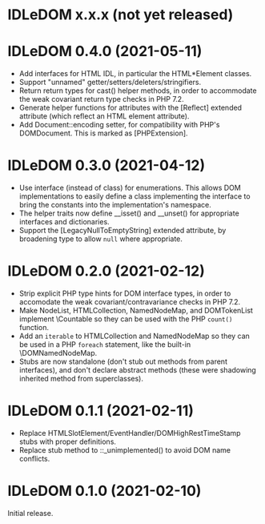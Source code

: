 # IDLeDOM x.x.x (not yet released)

# IDLeDOM 0.4.0 (2021-05-11)
* Add interfaces for HTML IDL, in particular the HTML*Element classes.
* Support "unnamed" getter/setters/deleters/stringifiers.
* Return return types for cast() helper methods, in order to accommodate
  the weak covariant return type checks in PHP 7.2.
* Generate helper functions for attributes with the [Reflect] extended
  attribute (which reflect an HTML element attribute).
* Add Document::encoding setter, for compatibility with PHP's
  DOMDocument.  This is marked as [PHPExtension].

# IDLeDOM 0.3.0 (2021-04-12)
* Use interface (instead of class) for enumerations.  This allows
  DOM implementations to easily define a class implementing the interface
  to bring the constants into the implementation's namespace.
* The helper traits now define __isset() and __unset() for appropriate
  interfaces and dictionaries.
* Support the [LegacyNullToEmptyString] extended attribute, by broadening
  type to allow `null` where appropriate.

# IDLeDOM 0.2.0 (2021-02-12)
* Strip explicit PHP type hints for DOM interface types, in order to
  accomodate the weak covariant/contravariance checks in PHP 7.2.
* Make NodeList, HTMLCollection, NamedNodeMap, and DOMTokenList
  implement \Countable so they can be used with the PHP `count()` function.
* Add an `iterable` to HTMLCollection and NamedNodeMap so they can be
  used in a PHP `foreach` statement, like the built-in \DOMNamedNodeMap.
* Stubs are now standalone (don't stub out methods from parent interfaces),
  and don't declare abstract methods (these were shadowing inherited method
  from superclasses).

# IDLeDOM 0.1.1 (2021-02-11)
* Replace HTMLSlotElement/EventHandler/DOMHighRestTimeStamp stubs with
  proper definitions.
* Replace stub method to ::_unimplemented() to avoid DOM name conflicts.

# IDLeDOM 0.1.0 (2021-02-10)
Initial release.

